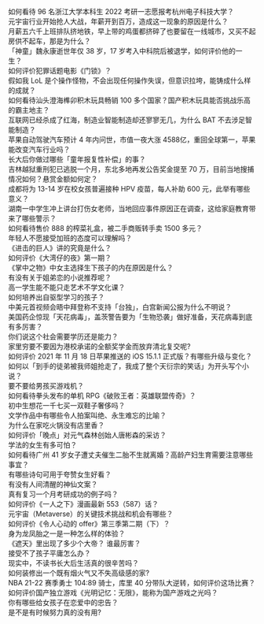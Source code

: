 如何看待 96 名浙江大学本科生 2022 考研一志愿报考杭州电子科技大学？  
元宇宙行业开始抢人大战，年薪开到百万，造成这一现象的原因是什么？  
月薪五六千上班排队挤地铁，早上带的鸡蛋都挤碎了也要留在一线城市，又买不起房供不起车，那是为什么？  
「神童」魏永康逝世年仅 38 岁，17 岁考入中科院后被退学，如何评价他的一生？  
如何评价犯罪话题电影《门锁》？  
假如我 LoL 是个操作怪物，不会出现任何操作失误，但意识拉垮，能铸成什么样的成就？  
如何看待汕头澄海榫卯积木玩具畅销 100 多个国家？国产积木玩具能否挑战乐高的霸主地主？  
互联网已经杀成了红海，制造业智能制造却还寥寥无几，为什么 BAT 不去涉足智能制造？  
苹果自动驾驶汽车预计 4 年内问世，市值一夜大涨 4588 ​亿，重回全球第一，苹果能改变汽车行业吗？  
长大后你做过哪些「童年报复性补偿」的事？  
吉林越狱重刑犯已逃脱一个月，东北多地再发公告奖金提至 70 万，目前当地搜捕情况如何？悬赏金额如何定？  
成都将为 13-14 岁在校女孩普遍接种 HPV 疫苗，每人补助 600 元，此举有哪些意义？  
湖南一中学生冲上讲台打伤女老师，当地回应事件原因正在调查，这给家庭教育带来了哪些警示？  
如何看待售价 888 的榨菜礼盒，被二手商贩转手卖 1500 多元？  
年轻人不愿接受加班的态度可以理解吗？  
《进击的巨人》讲的究竟是什么？  
如何评价《大湾仔的夜》第一期？  
《掌中之物》中女主选择生下孩子的内在原因是什么？  
有没有关于姐弟恋的小说推荐呢？  
高一学生能不能只走艺术不学文化课？  
如何培养出自驱型学习的孩子？  
中美元首视频会晤中拜登称不支持「台独」，白宫新闻公报为什么不明说？  
美国药企惊现「天花病毒」，盖茨警告要为「生物恐袭」做好准备，天花病毒到底有多厉害？  
你们说这个社会需要学历还是能力？  
家里穷要不要因为港校承诺的全额奖学金而放弃清北复交呢?  
如何评价 2021 年 11 月 18 日苹果推送的 iOS 15.1.1 正式版？有哪些升级与变化？  
如何以「到手的徒弟被我师姐抢走了，我成了整个天衍宗的笑话」为开头写个小说？  
要不要给男孩买游戏机？  
如何看待拳头发布的单机 RPG《破败王者：英雄联盟传奇》？  
初中生想花一千七买一双鞋子奢侈吗？  
文学作品中有哪些令人拍案叫绝、永生难忘的比喻？  
为什么在家吃火锅没有店里香？  
如何评价「晚点」对元气森林创始人唐彬森的采访？  
学法的女生有多可怕？  
如何看待广州 41 岁女子遭丈夫催生二胎不生就离婚？高龄产妇生育需要注意哪些事宜？  
有哪些诗句可用于夸赞女生好看？  
有没有人间清醒的神仙文案？  
真有复习一个月考研成功的例子吗？  
如何评价《一人之下》漫画最新 553（587）话？  
元宇宙（Metaverse）的关键技术挑战和机会有哪些？  
如何评价《令人心动的 offer》第三季第二期（下）？  
身为龙凤胎之一是一种怎么样的体验？  
《遮天》里出现了多少个大帝？ 谁最厉害？  
接受不了孩子平庸怎么办？  
现实中，不读书长大后生活真的很辛苦吗？  
如何装修出一个既有烟火气又不失高级感的家?  
NBA 21-22 赛季勇士 104:89 骑士，库里 40 分带队大逆转，如何评价这场比赛？  
如何评价国产独立游戏《光明记忆：无限》，能称为国产游戏之光吗？  
你有哪些给女孩子在恋爱中的忠告？  
是不是有时候努力真的没有用?  
